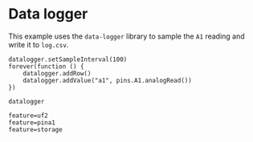 # Data logger

This example uses the ``data-logger`` library to sample the ``A1`` reading and write it to ``log.csv``.

```blocks
datalogger.setSampleInterval(100)
forever(function () {
    datalogger.addRow()
    datalogger.addValue("a1", pins.A1.analogRead())
})
```

```package
datalogger
```

```config
feature=uf2
feature=pina1
feature=storage
```
